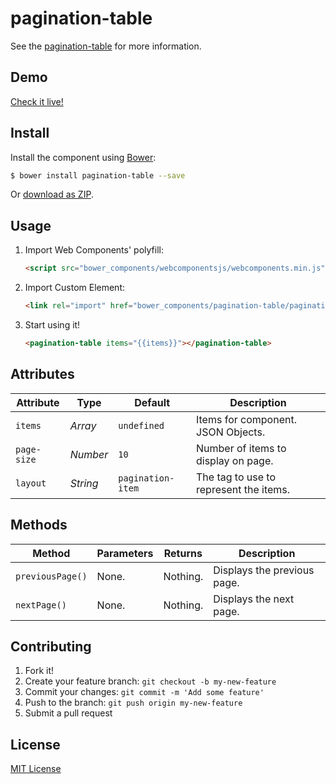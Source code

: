 # pagination-table

See the [pagination-table](http://github.com/foohyfooh/pagination-table) for more information.

## Demo

[Check it live!](http://foohyfooh.github.io/pagination-table)

## Install

Install the component using [Bower](http://bower.io/):

```sh
$ bower install pagination-table --save
```

Or [download as ZIP](https://github.com/foohyfooh/pagination-table/archive/master.zip).

## Usage

1. Import Web Components' polyfill:

    ```html
    <script src="bower_components/webcomponentsjs/webcomponents.min.js"></script>
    ```

2. Import Custom Element:

    ```html
    <link rel="import" href="bower_components/pagination-table/pagination-table.html">
    ```

3. Start using it!

    ```html
    <pagination-table items="{{items}}"></pagination-table>
    ```

## Attributes

Attribute       | Type        | Default            | Description
---             | ---         | ---                | ---
`items`         | *Array*     | `undefined`        | Items for component. JSON Objects.
`page-size`     | *Number*    | `10`               | Number of items to display on page.
`layout`        | *String*    | `pagination-item`  | The tag to use to represent the items.


## Methods

Method             | Parameters   | Returns     | Description
---                | ---          | ---         | ---
`previousPage()`   | None.        | Nothing.    | Displays the previous page.
`nextPage()`       | None.        | Nothing.    | Displays the next page.


## Contributing

1. Fork it!
2. Create your feature branch: `git checkout -b my-new-feature`
3. Commit your changes: `git commit -m 'Add some feature'`
4. Push to the branch: `git push origin my-new-feature`
5. Submit a pull request

## License

[MIT License](http://opensource.org/licenses/MIT)
